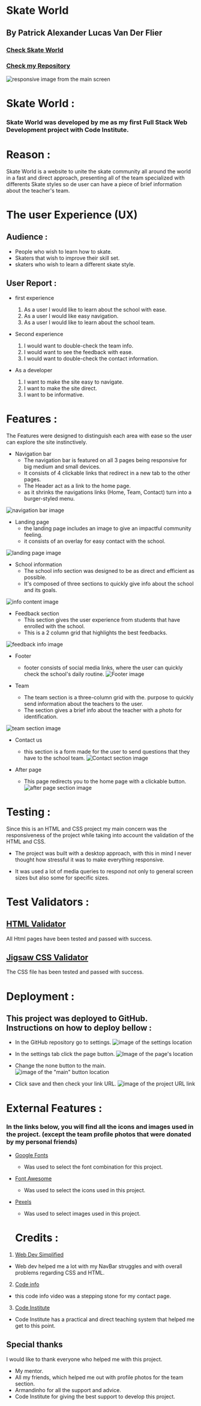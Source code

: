 # Skate World

## By Patrick Alexander Lucas Van Der Flier

### [Check Skate World](https://vanderpatrick.github.io/Skate-World/index.html)
### [Check my Repository](https://github.com/vanderpatrick/Skate-World)

![responsive image from the main screen](/assets/images/responsive.png)

# Skate World :

### Skate World was developed by me as my first Full Stack Web Development project with Code Institute.

# Reason :
Skate World is a website to unite the skate community all around the world in a fast and direct approach, presenting all of the team specialized with differents Skate styles so de user can have a piece of brief information about the teacher's team.

# The user Experience (UX)

##  Audience : 

- People who wish to learn how to skate.
- Skaters that wish to improve their skill set.
- skaters who wish to learn a different skate style.

## User Report : 

- first experience

    1. As a user I would like to learn about the school with ease.
    2. As a user I would like easy navigation.
    3. As a user I would like to learn about the school team.

- Second experience

    1. I would want to double-check the team info.
    2. I would want to see the feedback with ease.
    3. I would want to double-check the contact information.

- As a developer    
    
    1. I want to make the site easy to navigate.
    2. I want to make the site direct. 
    3. I want to be informative.

# Features :

The Features were designed to distinguish each area with ease so the user can explore the site instinctively.

- Navigation bar
    - The navigation bar is featured on all 3 pages being responsive for big medium and small devices.
    - It consists of 4 clickable links that redirect in a new tab to the other pages. 
    - The Header act as a link to the home page.
    - as it shrinks the navigations links (Home, Team, Contact) turn into a burger-styled menu.

 ![navigation bar image](/assets/images/navbar.png)

- Landing page
    - the landing page includes an image to give an impactful community feeling.
    - it consists of an overlay for easy contact with the school.

![landing page image](/assets/images/hero-image-readme.png)

- School information
    - The school info section was designed to be as direct and efficient as possible.
    - It's composed of three sections to quickly give info about the school and its goals.

![info content image](/assets/images/info-img.png)

- Feedback section
    - This section gives the user experience from students that have enrolled with the school.
    - This is a 2 column grid that highlights the best feedbacks.

![feedback info image](/assets/images/feedback.png)

- Footer
    - footer consists of social media links, where the user can quickly check the school's daily routine.
![Footer image](/assets/images/footer.png)

- Team
    - The team section is a three-column grid with the.
purpose to quickly send information about the teachers to the user.
    - The section gives a brief info about the teacher with a photo for identification.

![team section image](/assets/images/team.png)

- Contact us

  - this section is a form made for the user to send questions that they have to the school team.
  ![Contact section image](/assets/images/contactus.png)

- After page
  - This page redirects you to the home page with a clickable button.
  ![after page section image](assets/images/after.png)

# Testing :

Since this is an HTML and CSS project my main concern was the responsiveness of the project while taking into account the validation of the HTML and CSS.

 - The project was built with a desktop approach, with this in mind I never thought how stressful it was to make everything responsive.

 - It was used a lot of media queries to respond not only to general screen sizes but also some for specific sizes.

 # Test Validators :

 ## [HTML Validator](https://validator.w3.org/nu/?doc=https%3A%2F%2Fvanderpatrick.github.io%2FSkate-World%2F)

All Html pages have been tested and passed with success.

 ## [Jigsaw CSS Validator](https://jigsaw.w3.org/css-validator/validator?uri=https%3A%2F%2Fvanderpatrick.github.io%2FSkate-World%2F&profile=css3svg&usermedium=all&warning=1&vextwarning=&lang=en)

The CSS file has been tested and passed with success.

# Deployment :
 ## This project was deployed to GitHub. Instructions on how to deploy bellow :
  - In the GitHub repository go to settings.
  ![image of the settings location](assets/images/deploy-settings.png)

  - In the settings tab click the page button.
  ![Image of the page's location](assets/images/pagesreadme.png)

  - Change the none button to the main.
  ![image of the "main" button location](/assets/images/deploy-settings-pages-source-none.png)
  
  - Click save and then check your link URL.
  ![image of the project URL link](assets/images/deploy-settings-pages-source-main-end.png)

  # External Features :
  ### In the links below, you will find all the icons and images used in the project. (except the team profile photos that were donated by my personal friends)

- [Google Fonts](https://fonts.google.com/)
  - Was used to select the font combination for this project.
- [Font Awesome](https://fontawesome.com/)
  - Was used to select the icons used in this project.  
- [Pexels](https://www.pexels.com/)
  - Was used to select images used in this project. 




  # Credits :
 1. [Web Dev Simplified](https://youtu.be/At4B7A4GOPg)
  - Web dev helped me a lot with my NavBar struggles and with overall problems regarding CSS and HTML.

 2. [Code info](https://youtu.be/-1oE7CWweIE)
  - this code info video was a stepping stone for my contact page.
  
 3.  [Code Institute](https://codeinstitute.net/)
  - Code Institute has a practical and direct teaching system that helped me get to this point.

  ## Special thanks 
  I would like to thank everyone who helped me with this project.

- My mentor.
- All my friends,
which helped me out with profile photos for the team section.
- Armandinho for all the support and advice.
- Code Institute for giving the best support to develop this project.